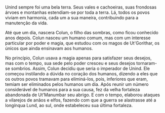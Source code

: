 Unind sempre foi uma bela terra. Seus vales e cachoeiras, suas frondosas árvoes e montanhas estendiam-se por toda a terra. Lá, todos os povos viviam em harmonia, cada um a sua maneira, contribuindo para a manutenção da vida.

Até que um dia, nascera Colun, o filho das sombras, como ficou conhecido anos depois. Colun nasceu um humano comum, mas com um interesse particular por poder e magia, que estudou com os magos de Ut'Gorithar, os únicos que ainda ensinavam aos humanos.

No princípio, Colun usava a magia apenas para satisfazer seus desejos, mas com o tempo, sua sede pelo poder cresceu e seus desejos tornaram-se sombrios. Assim, Colun decidiu que seria o imperador de Unind. Ele começou instilando a dúvida no coração dos humanos, dizendo a eles que os outros povos tramavam para eliminá-los, pois, inferiores que eram, temiam ser eliminados pelos humanos um dia. Após reunir um número considerável de humanos para a sua causa, fez da velha fortaleza abandonada de Ut'Manumbar seu abrigo. E com o tempo, elaborou ataques a vilarejos de anãos e elfos, fazendo com que a guerra se alastrasse até a longínqua Lund, ao sul, onde estabeleceu sua última fortaleza.
